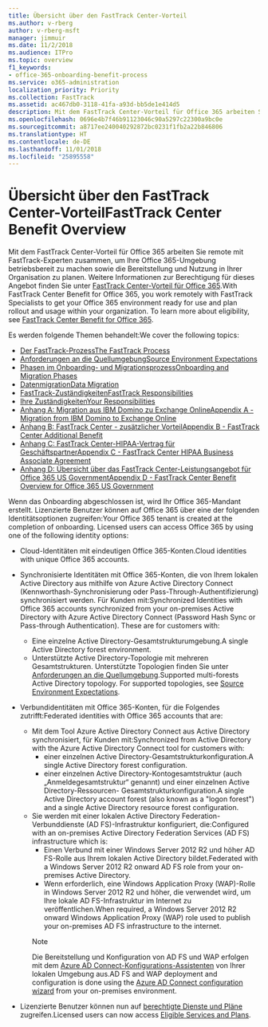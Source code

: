 ```yaml
---
title: Übersicht über den FastTrack Center-Vorteil
ms.author: v-rberg
author: v-rberg-msft
manager: jimmuir
ms.date: 11/2/2018
ms.audience: ITPro
ms.topic: overview
f1_keywords:
- office-365-onboarding-benefit-process
ms.service: o365-administration
localization_priority: Priority
ms.collection: FastTrack
ms.assetid: ac467db0-3118-41fa-a93d-bb5de1e414d5
description: Mit dem FastTrack Center-Vorteil für Office 365 arbeiten Sie remote mit FastTrack-Experten zusammen, um Ihre Office 365-Umgebung betriebsbereit zu machen sowie die Bereitstellung und Nutzung in Ihrer Organisation zu planen. Weitere Informationen zur Berechtigung für dieses Angebot finden Sie unter „FastTrack Center-Vorteil für Office 365“.
ms.openlocfilehash: 0696e4b7f46b91123046c90a5297c22300a9bc0e
ms.sourcegitcommit: a8717ee240040292872bc0231f1fb2a22b846806
ms.translationtype: HT
ms.contentlocale: de-DE
ms.lasthandoff: 11/01/2018
ms.locfileid: "25895558"
---
```

# <a name="fasttrack-center-benefit-overview"></a><span data-ttu-id="02bb4-104">Übersicht über den FastTrack Center-Vorteil</span><span class="sxs-lookup"><span data-stu-id="02bb4-104">FastTrack Center Benefit Overview</span></span>

<span data-ttu-id="02bb4-p102">Mit dem FastTrack Center-Vorteil für Office 365 arbeiten Sie remote mit FastTrack-Experten zusammen, um Ihre Office 365-Umgebung betriebsbereit zu machen sowie die Bereitstellung und Nutzung in Ihrer Organisation zu planen. Weitere Informationen zur Berechtigung für dieses Angebot finden Sie unter [FastTrack Center-Vorteil für Office 365](O365-fasttrack-benefit-for-office-365.md).</span><span class="sxs-lookup"><span data-stu-id="02bb4-p102">With FastTrack Center Benefit for Office 365, you work remotely with FastTrack Specialists to get your Office 365 environment ready for use and plan rollout and usage within your organization. To learn more about eligibility, see [FastTrack Center Benefit for Office 365](O365-fasttrack-benefit-for-office-365.md).</span></span>
  
<span data-ttu-id="02bb4-107">Es werden folgende Themen behandelt:</span><span class="sxs-lookup"><span data-stu-id="02bb4-107">We cover the following topics:</span></span>
- [<span data-ttu-id="02bb4-108">Der FastTrack-Prozess</span><span class="sxs-lookup"><span data-stu-id="02bb4-108">The FastTrack Process</span></span>](O365-fasttrack-process.md) 
- [<span data-ttu-id="02bb4-109">Anforderungen an die Quellumgebung</span><span class="sxs-lookup"><span data-stu-id="02bb4-109">Source Environment Expectations</span></span>](O365-source-environment-expectations.md)
- [<span data-ttu-id="02bb4-110">Phasen im Onboarding- und Migrationsprozess</span><span class="sxs-lookup"><span data-stu-id="02bb4-110">Onboarding and Migration Phases</span></span>](O365-onboarding-and-migration.md)
- [<span data-ttu-id="02bb4-111">Datenmigration</span><span class="sxs-lookup"><span data-stu-id="02bb4-111">Data Migration</span></span>](O365-data-migration.md)
- [<span data-ttu-id="02bb4-112">FastTrack-Zuständigkeiten</span><span class="sxs-lookup"><span data-stu-id="02bb4-112">FastTrack Responsibilities</span></span>](O365-fasttrack-responsibilities.md)
- [<span data-ttu-id="02bb4-113">Ihre Zuständigkeiten</span><span class="sxs-lookup"><span data-stu-id="02bb4-113">Your Responsibilities</span></span>](O365-your-responsibilities.md) 
- [<span data-ttu-id="02bb4-114">Anhang A: Migration aus IBM Domino zu Exchange Online</span><span class="sxs-lookup"><span data-stu-id="02bb4-114">Appendix A - Migration from IBM Domino to Exchange Online</span></span>](O365-from-ibm-domino-to-exchange-online.md)
- [<span data-ttu-id="02bb4-115">Anhang B: FastTrack Center - zusätzlicher Vorteil</span><span class="sxs-lookup"><span data-stu-id="02bb4-115">Appendix B - FastTrack Center Additional Benefit</span></span>](O365-fasttrack-additional-benefits.md)
- [<span data-ttu-id="02bb4-116">Anhang C: FastTrack Center-HIPAA-Vertrag für Geschäftspartner</span><span class="sxs-lookup"><span data-stu-id="02bb4-116">Appendix C - FastTrack Center HIPAA Business Associate Agreement</span></span>](O365-hipaa-business-associate-agreement.md)
- [<span data-ttu-id="02bb4-117">Anhang D: Übersicht über das FastTrack Center-Leistungsangebot für Office 365 US Government</span><span class="sxs-lookup"><span data-stu-id="02bb4-117">Appendix D - FastTrack Center Benefit Overview for Office 365 US Government</span></span>](US-Gov-appendix-overview.md)
    
<span data-ttu-id="02bb4-p103">Wenn das Onboarding abgeschlossen ist, wird Ihr Office 365-Mandant erstellt. Lizenzierte Benutzer können auf Office 365 über eine der folgenden Identitätsoptionen zugreifen:</span><span class="sxs-lookup"><span data-stu-id="02bb4-p103">Your Office 365 tenant is created at the completion of onboarding. Licensed users can access Office 365 by using one of the following identity options:</span></span>
- <span data-ttu-id="02bb4-120">Cloud-Identitäten mit eindeutigen Office 365-Konten.</span><span class="sxs-lookup"><span data-stu-id="02bb4-120">Cloud identities with unique Office 365 accounts.</span></span>
- <span data-ttu-id="02bb4-p104">Synchronisierte Identitäten mit Office 365-Konten, die von Ihrem lokalen Active Directory aus mithilfe von Azure Active Directory Connect (Kennworthash-Synchronisierung oder Pass-Through-Authentifizierung) synchronisiert werden. Für Kunden mit:</span><span class="sxs-lookup"><span data-stu-id="02bb4-p104">Synchronized Identities with Office 365 accounts synchronized from your on-premises Active Directory with Azure Active Directory Connect (Password Hash Sync or Pass-through Authentication). These are for customers with:</span></span>
  - <span data-ttu-id="02bb4-123">Eine einzelne Active Directory-Gesamtstrukturumgebung.</span><span class="sxs-lookup"><span data-stu-id="02bb4-123">A single Active Directory forest environment.</span></span>
  - <span data-ttu-id="02bb4-p105">Unterstützte Active Directory-Topologie mit mehreren Gesamtstrukturen. Unterstützte Topologien finden Sie unter [Anforderungen an die Quellumgebung](O365-source-environment-expectations.md).</span><span class="sxs-lookup"><span data-stu-id="02bb4-p105">Supported multi-forests Active Directory topology. For supported topologies, see [Source Environment Expectations](O365-source-environment-expectations.md).</span></span>
- <span data-ttu-id="02bb4-126">Verbundidentitäten mit Office 365-Konten, für die Folgendes zutrifft:</span><span class="sxs-lookup"><span data-stu-id="02bb4-126">Federated identities with Office 365 accounts that are:</span></span>
  - <span data-ttu-id="02bb4-127">Mit dem Tool Azure Active Directory Connect aus Active Directory synchronisiert, für Kunden mit:</span><span class="sxs-lookup"><span data-stu-id="02bb4-127">Synchronized from Active Directory with the Azure Active Directory Connect tool for customers with:</span></span>
      - <span data-ttu-id="02bb4-128">einer einzelnen Active Directory-Gesamtstrukturkonfiguration.</span><span class="sxs-lookup"><span data-stu-id="02bb4-128">A single Active Directory forest configuration.</span></span>
      - <span data-ttu-id="02bb4-129">einer einzelnen Active Directory-Kontogesamtstruktur (auch „Anmeldegesamtstruktur“ genannt) und einer einzelnen Active Directory-Ressourcen- Gesamtstrukturkonfiguration.</span><span class="sxs-lookup"><span data-stu-id="02bb4-129">A single Active Directory account forest (also known as a "logon forest") and a single Active Directory resource forest configuration.</span></span>
  - <span data-ttu-id="02bb4-130">Sie werden mit einer lokalen Active Directory Federation-Verbunddienste (AD FS)-Infrastruktur konfiguriert, die:</span><span class="sxs-lookup"><span data-stu-id="02bb4-130">Configured with an on-premises Active Directory Federation Services (AD FS) infrastructure which is:</span></span>
      - <span data-ttu-id="02bb4-131">Einen Verbund mit einer Windows Server 2012 R2 und höher AD FS-Rolle aus Ihrem lokalen Active Directory bildet.</span><span class="sxs-lookup"><span data-stu-id="02bb4-131">Federated with a Windows Server 2012 R2 onward AD FS role from your on-premises Active Directory.</span></span>
      - <span data-ttu-id="02bb4-132">Wenn erforderlich, eine Windows Application Proxy (WAP)-Rolle in Windows Server 2012 R2 und höher, die verwendet wird, um Ihre lokale AD FS-Infrastruktur im Internet zu veröffentlichen.</span><span class="sxs-lookup"><span data-stu-id="02bb4-132">When required, a Windows Server 2012 R2 onward Windows Application Proxy (WAP) role used to publish your on-premises AD FS infrastructure to the internet.</span></span>
    > [!NOTE]
    > <span data-ttu-id="02bb4-133">Die Bereitstellung und Konfiguration von AD FS und WAP erfolgen mit dem [Azure AD Connect-Konfigurations-Assistenten](https://go.microsoft.com/fwlink/?linkid=844794) von Ihrer lokalen Umgebung aus.</span><span class="sxs-lookup"><span data-stu-id="02bb4-133">AD FS and WAP deployment and configuration is done using the [Azure AD Connect configuration wizard](https://go.microsoft.com/fwlink/?linkid=844794) from your on-premises environment.</span></span> 
  
- <span data-ttu-id="02bb4-134">Lizenzierte Benutzer können nun auf [berechtigte Dienste und Pläne](O365-eligible-services-and-plans.md) zugreifen.</span><span class="sxs-lookup"><span data-stu-id="02bb4-134">Licensed users can now access [Eligible Services and Plans](O365-eligible-services-and-plans.md).</span></span>
    

 
